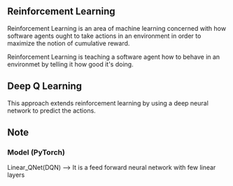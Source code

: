 ## Reinforcement Learning
Reinforcement Learning is an area of machine learning concerned with how software agents ought to take actions in an environment in order to maximize the notion of cumulative reward.

Reinforcement Learning is teaching a software agent how to behave in an environmet by telling it how good it's doing.

## Deep Q Learning
This approach extends reinforcement learning by using a deep neural network to predict the actions.

## Note
### Model (PyTorch)
Linear_QNet(DQN) --> It is a feed forward neural network with few linear layers